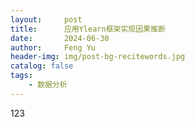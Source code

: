 ```yaml
---
layout:     post
title:      应用Ylearn框架实现因果推断
date:       2024-06-30
author:     Feng Yu
header-img: img/post-bg-recitewords.jpg
catalog: false
tags:
    - 数据分析
---
```

123